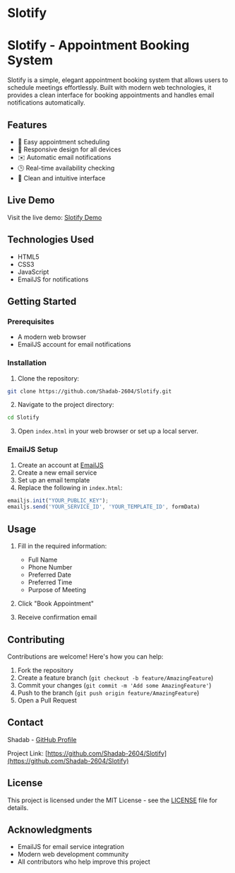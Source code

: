 # Slotify
# Slotify - Appointment Booking System

Slotify is a simple, elegant appointment booking system that allows users to schedule meetings effortlessly. Built with modern web technologies, it provides a clean interface for booking appointments and handles email notifications automatically.


## Features

- 📅 Easy appointment scheduling
- 📱 Responsive design for all devices
- ✉️ Automatic email notifications
- 🕒 Real-time availability checking
- 🎨 Clean and intuitive interface

## Live Demo

Visit the live demo: [Slotify Demo](https://shadab-2604.github.io/Slotify/)

## Technologies Used

- HTML5
- CSS3
- JavaScript
- EmailJS for notifications

## Getting Started

### Prerequisites

- A modern web browser
- EmailJS account for email notifications

### Installation

1. Clone the repository:
```bash
git clone https://github.com/Shadab-2604/Slotify.git
```

2. Navigate to the project directory:
```bash
cd Slotify
```

3. Open `index.html` in your web browser or set up a local server.

### EmailJS Setup

1. Create an account at [EmailJS](https://www.emailjs.com/)
2. Create a new email service
3. Set up an email template
4. Replace the following in `index.html`:
```javascript
emailjs.init("YOUR_PUBLIC_KEY");
emailjs.send('YOUR_SERVICE_ID', 'YOUR_TEMPLATE_ID', formData)
```

## Usage

1. Fill in the required information:
   - Full Name
   - Phone Number
   - Preferred Date
   - Preferred Time
   - Purpose of Meeting

2. Click "Book Appointment"
3. Receive confirmation email

## Contributing

Contributions are welcome! Here's how you can help:

1. Fork the repository
2. Create a feature branch (`git checkout -b feature/AmazingFeature`)
3. Commit your changes (`git commit -m 'Add some AmazingFeature'`)
4. Push to the branch (`git push origin feature/AmazingFeature`)
5. Open a Pull Request

## Contact

Shadab - [GitHub Profile](https://github.com/Shadab-2604)

Project Link: [https://github.com/Shadab-2604/Slotify](https://github.com/Shadab-2604/Slotify)

## License

This project is licensed under the MIT License - see the [LICENSE](LICENSE) file for details.

## Acknowledgments

- EmailJS for email service integration
- Modern web development community
- All contributors who help improve this project
